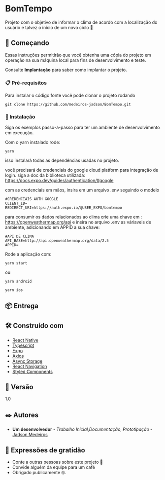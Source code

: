 # BomTempo

Projeto com o objetivo de informar o clima de acordo com a localização do usuário e talvez o início de um novo ciclo 🚀

## 🚀 Começando

Essas instruções permitirão que você obtenha uma cópia do projeto em operação na sua máquina local para fins de desenvolvimento e teste.

Consulte **Implantação** para saber como implantar o projeto.

### 📋 Pré-requisitos

Para instalar o código fonte você pode clonar o projeto rodando

```
git clone https://github.com/medeiros-jadson/BomTempo.git
```

### 🔧 Instalação

Siga os exemplos passo-a-passo para ter um ambiente de desenvolvimento em execução.

Com o yarn instalado rode:

```
yarn
```

isso instalará todas as dependências usadas no projeto.

você precisará de credenciais do google cloud platform para integração de login.
siga a doc da biblioteca utilizada: https://docs.expo.dev/guides/authentication/#google

com as credenciais em mãos, insira em um arquivo .env seguindo o modelo

```
#CREDENCIAIS AUTH GOOGLE
CLIENT_ID=
REDIRECT_URI=https://auth.expo.io/@USER_EXPO/bomtempo
```

para consumir os dados relacionados ao clima crie uma chave em : https://openweathermap.org/api
e insira no arquivo .env as váriaveis de ambiente, adicionando em APPID a sua chave:

```
#API DE CLIMA
API_BASE=http://api.openweathermap.org/data/2.5
APPID=
```

Rode a aplicação com:

```
yarn start
```

ou

```
yarn android
```

```
yarn ios
```

## 📦 Entrega

## 🛠️ Construído com

- [React Native](https://reactnative.dev/)
- [Typescript](https://www.typescriptlang.org/)
- [Expo](https://docs.expo.dev/)
- [Axios](https://github.com/axios/axios)
- [Async Storage](https://react-native-async-storage.github.io/async-storage/docs/install/)
- [React Navigation](https://reactnavigation.org/)
- [Styled Components](https://styled-components.com/)

## 📌 Versão

1.0

## ✒️ Autores

- **Um desenvolvedor** - _Trabalho Inicial_,_Documentação_, _Prototipação_ - [Jadson Medeiros](https://github.com/medeiros-jadson)

## 🎁 Expressões de gratidão

- Conte a outras pessoas sobre este projeto 📢
- Convide alguém da equipe para um café
- Obrigado publicamente 🤓.
